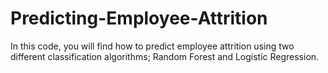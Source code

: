 # Predicting-Employee-Attrition

In this code, you will find how to predict employee attrition using two different classification algorithms; Random Forest and Logistic Regression.
